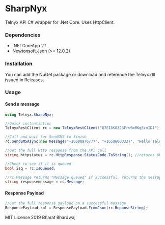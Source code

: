# SharpNyx
Telnyx API C# wrapper for .Net Core. Uses  HttpClient.

### Dependencies
* .NETCoreApp 2.1
* Newtonsoft.Json (>= 12.0.2)

### Installation
You can add the NuGet package or download and reference the Telnyx.dll issued in Releases.

### Usage
#### Send a message
```csharp
using Telnyx.SharpNyx;

//Quick instantiation
TelnyxRestClient rc = new TelnyxRestClient("Q7EI8KGZJ3FrwBxMKq5zmID1");

//Call and wait for SendSMS to finish
rc.SendSMSAsync(new Message("+16508976777", "+16506003337", "Hello Telnyx")).Wait();

//Get the full Http response from the API call
string httpstatus = rc.HttpResponse.StatusCode.ToString(); //returns OK

//Check to see if it is queued
bool isq = rc.IsQueued;

//rc.Message returns "Message queued" if successful, returns the message if unsuccessful delivery
string responsemessage = rc.Message;
```

#### Response Payload
```csharp
//Get the full response payload on a successful message
ResponsePayload rpl = ResponsePayload.FromJson(rc.ReponseString);
```


MIT License
2019 Bharat Bhardwaj
